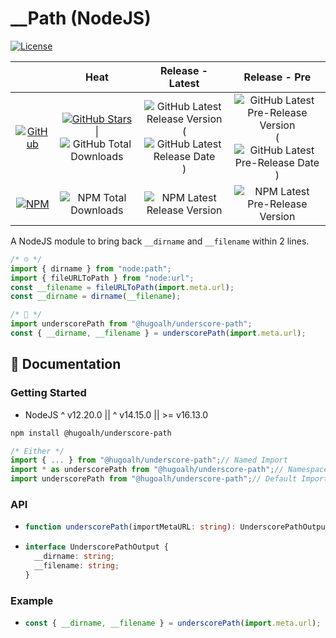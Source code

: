 # __Path (NodeJS)

[![License](https://img.shields.io/badge/License-MIT-808080?style=flat-square "License")](./LICENSE.md)

|  | **Heat** | **Release - Latest** | **Release - Pre** |
|:-:|:-:|:-:|:-:|
| [![GitHub](https://img.shields.io/badge/GitHub-181717?logo=github&logoColor=ffffff&style=flat-square "GitHub")](https://github.com/hugoalh-studio/underscore-path-nodejs) | [![GitHub Stars](https://img.shields.io/github/stars/hugoalh-studio/underscore-path-nodejs?label=&logoColor=ffffff&style=flat-square "GitHub Stars")](https://github.com/hugoalh-studio/underscore-path-nodejs/stargazers) \| ![GitHub Total Downloads](https://img.shields.io/github/downloads/hugoalh-studio/underscore-path-nodejs/total?label=&style=flat-square "GitHub Total Downloads") | ![GitHub Latest Release Version](https://img.shields.io/github/release/hugoalh-studio/underscore-path-nodejs?sort=semver&label=&style=flat-square "GitHub Latest Release Version") (![GitHub Latest Release Date](https://img.shields.io/github/release-date/hugoalh-studio/underscore-path-nodejs?label=&style=flat-square "GitHub Latest Release Date")) | ![GitHub Latest Pre-Release Version](https://img.shields.io/github/release/hugoalh-studio/underscore-path-nodejs?include_prereleases&sort=semver&label=&style=flat-square "GitHub Latest Pre-Release Version") (![GitHub Latest Pre-Release Date](https://img.shields.io/github/release-date-pre/hugoalh-studio/underscore-path-nodejs?label=&style=flat-square "GitHub Latest Pre-Release Date")) |
| [![NPM](https://img.shields.io/badge/NPM-CB3837?logo=npm&logoColor=ffffff&style=flat-square "NPM")](https://www.npmjs.com/package/@hugoalh/underscore-path) | ![NPM Total Downloads](https://img.shields.io/npm/dt/@hugoalh/underscore-path?label=&style=flat-square "NPM Total Downloads") | ![NPM Latest Release Version](https://img.shields.io/npm/v/@hugoalh/underscore-path/latest?label=&style=flat-square "NPM Latest Release Version") | ![NPM Latest Pre-Release Version](https://img.shields.io/npm/v/@hugoalh/underscore-path/pre?label=&style=flat-square "NPM Latest Pre-Release Version") |

A NodeJS module to bring back `__dirname` and `__filename` within 2 lines.

```js
/* ☹️ */
import { dirname } from "node:path";
import { fileURLToPath } from "node:url";
const __filename = fileURLToPath(import.meta.url);
const __dirname = dirname(__filename);
```

```js
/* 🙂 */
import underscorePath from "@hugoalh/underscore-path";
const { __dirname, __filename } = underscorePath(import.meta.url);
```

## 📓 Documentation

### Getting Started

- NodeJS ^ v12.20.0 \|\| ^ v14.15.0 \|\| >= v16.13.0

```sh
npm install @hugoalh/underscore-path
```

```js
/* Either */
import { ... } from "@hugoalh/underscore-path";// Named Import
import * as underscorePath from "@hugoalh/underscore-path";// Namespace Import
import underscorePath from "@hugoalh/underscore-path";// Default Import (Function `underscorePath`)
```

### API

- ```ts
  function underscorePath(importMetaURL: string): UnderscorePathOutput;
  ```
- ```ts
  interface UnderscorePathOutput {
    __dirname: string;
    __filename: string;
  }
  ```

### Example

- ```js
  const { __dirname, __filename } = underscorePath(import.meta.url);
  ```
